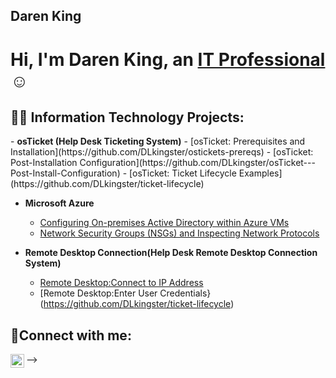 ## Daren King

<h1>Hi, I'm Daren King, an <a href="https://linkedin.com/in/daren-king-7588b5188/">IT Professional</a>☺</h1>

<h2>👨‍💻 Information Technology Projects:</h2>
- <b>osTicket (Help Desk Ticketing System)</b>
  - [osTicket: Prerequisites and Installation](https://github.com/DLkingster/ostickets-prereqs)
  - [osTicket: Post-Installation Configuration](https://github.com/DLkingster/osTicket---Post-Install-Configuration)
  - [osTicket: Ticket Lifecycle Examples](https://github.com/DLkingster/ticket-lifecycle)
  
- <b>Microsoft Azure</b>
  - [Configuring On-premises Active Directory within Azure VMs](https://github.com/DLkingster/os-Ticket-configure-Active-Directory)
  - [Network Security Groups (NSGs) and Inspecting Network Protocols](https://github.com/DLkingster/azure-network-protocols)
    
- <b>Remote Desktop Connection(Help Desk Remote Desktop Connection System)</b>
  - [Remote Desktop:Connect to IP Address](https://github.com/DLkingster/osTicket---Post-Install-Configuration)
  - [Remote Desktop:Enter User Credentials}(https://github.com/DLkingster/ticket-lifecycle)
  
<h2>🤳Connect with me:</h2>

[<img align="left" alt="Daren | LinkedIn" width="22px" src="https://cdn.jsdelivr.net/npm/simple-icons@v3/icons/linkedin.svg" />][linkedin]

[linkedin]: https://linkedin.com/in/Daren

-->
